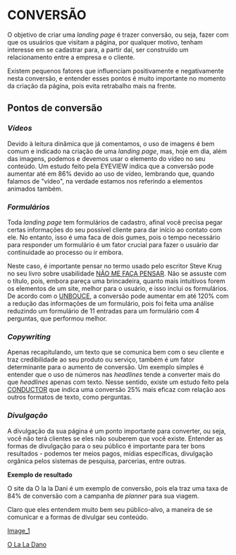 # CONVERSÃO

O objetivo de criar uma *landing page* é trazer conversão, ou seja, fazer com que os usuários que visitam a página, por qualquer motivo, tenham interesse em se cadastrar para, a partir daí, ser construído um relacionamento entre a empresa e o cliente.

Existem pequenos fatores que influenciam positivamente e negativamente nesta conversão, e entender esses pontos é muito importante no momento da criação da página, pois evita retrabalho mais na frente.

## Pontos de conversão

### *Vídeos*

Devido à leitura dinâmica que já comentamos, o uso de imagens é bem comum e indicado na criação de uma *landing page*, mas, hoje em dia, além das imagens, podemos e devemos usar o elemento do vídeo no seu conteúdo. Um estudo feito pela EYEVIEW indica que a conversão pode aumentar até em 86% devido ao uso de vídeo, lembrando que, quando falamos de "vídeo", na verdade estamos nos referindo a elementos animados também.

### *Formulários*

Toda *landing page* tem formulários de cadastro, afinal você precisa pegar certas informações do seu possível cliente para dar início ao contato com ele. No entanto, isso é uma faca de dois gumes, pois o tempo necessário para responder um formulário é um fator crucial para fazer o usuário dar continuidade ao processo ou ir embora.

Neste caso, é importante pensar no termo usado pelo escritor Steve Krug no seu livro sobre usabilidade [NÃO ME FAÇA PENSAR](https://www.amazon.com.br/Não-faça-pensar-Steve-Krug/dp/8576088509). Não se assuste com o título, pois, embora pareça uma brincadeira, quanto mais intuitivos forem os elementos de um site, melhor para o usuário, e isso inclui os formulários. De acordo com o [UNBOUCE](https://unbounce.com), a conversão pode aumentar em até 120% com a redução das informações de um formulário, pois foi feita uma análise reduzindo um formulário de 11 entradas para um formulário com 4 perguntas, que performou melhor.

### *Copywriting*

Apenas recapitulando, um texto que se comunica bem com o seu cliente e traz credibilidade ao seu produto ou serviço, também é um fator determinante para o aumento de conversão. Um exemplo simples é entender que o uso de números nas *headlines* tende a converter mais do que *headlines* apenas com texto. Nesse sentido, existe um estudo feito pela [CONDUCTOR](https://www.conductor.com) que indica uma conversão 25% mais eficaz com relação aos outros formatos de texto, como perguntas.

### *Divulgação*

A divulgação da sua página é um ponto importante para converter, ou seja, você não terá clientes se eles não souberem que você existe. Entender as formas de divulgação para o seu público é importante para ter bons resultados - podemos ter meios pagos, mídias específicas, divulgação orgânica pelos sistemas de pesquisa, parcerias, entre outras.

**Exemplo de resultado**

O site da O la la Dani é um exemplo de conversão, pois ela traz uma taxa de 84% de conversão com a campanha de *planner* para sua viagem.

Claro que eles entendem muito bem seu público-alvo, a maneira de se comunicar e a formas de divulgar seu conteúdo.

[Image_1](/images/[IMAGEM-alura_LandingPage_05.jpg].jpg)

[O La La Dano](https://materiais.ohlaladani.com.br/planner-de-viagem-download)